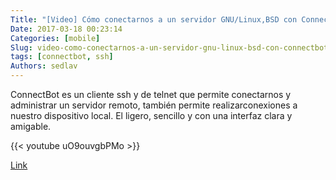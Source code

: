 ```yaml
---
Title: "[Video] Cómo conectarnos a un servidor GNU/Linux,BSD con ConnectBot "
Date: 2017-03-18 00:23:14
Categories: [mobile]
Slug: video-como-conectarnos-a-un-servidor-gnu-linux-bsd-con-connectbot
tags: [connectbot, ssh]
Authors: sedlav
---
```


ConnectBot es un cliente ssh y de telnet que permite conectarnos y administrar un servidor remoto, también  permite realizarconexiones a nuestro dispositivo local. El ligero, sencillo y con una interfaz clara y amigable.

{{< youtube uO9ouvgbPMo >}}

[Link](https://www.youtube.com/watch?v=uO9ouvgbPMo)
